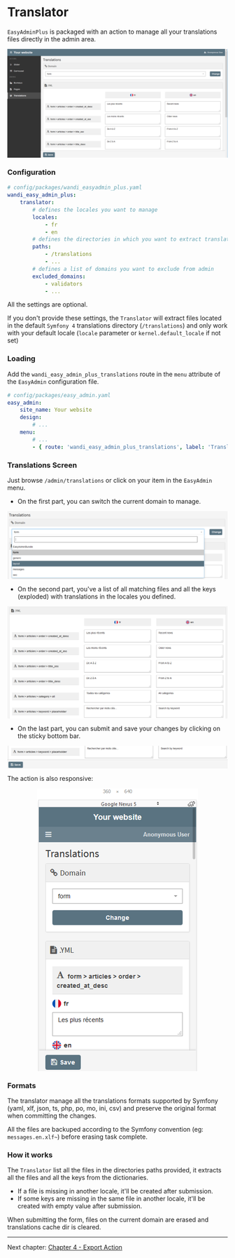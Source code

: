 # Translator

`EasyAdminPlus` is packaged with an action to manage all your translations files directly in the admin area.

<p align="center">
    <img src="images/translations-desktop.png" align="center" alt="Translations Desktop" />
</p>

### Configuration

```yaml
# config/packages/wandi_easyadmin_plus.yaml
wandi_easy_admin_plus:
    translator:
        # defines the locales you want to manage
        locales:
            - fr
            - en
        # defines the directories in which you want to extract translations files
        paths:
            - /translations
            - ...
        # defines a list of domains you want to exclude from admin
        excluded_domains:
            - validators
            - ...
```

All the settings are optional.

If you don't provide these settings, the `Translator` will extract files located in the default `Symfony 4` translations directory (`/translations`) and only work with your default locale (`locale` parameter or `kernel.default_locale` if not set)

### Loading

Add the `wandi_easy_admin_plus_translations` route in the `menu` attribute of the `EasyAdmin` configuration file.

```yaml
# config/packages/easy_admin.yaml
easy_admin:
    site_name: Your website
    design:
        # ...
    menu:
        # ...
        - { route: 'wandi_easy_admin_plus_translations', label: 'Translations', icon: 'globe' }
```

### Translations Screen

Just browse `/admin/translations` or click on your item in the `EasyAdmin` menu.

* On the first part, you can switch the current domain to manage.

<p align="center">
    <img src="images/translations-desktop-domains.png" align="center" alt="Translations Domains" />
</p>

* On the second part, you've a list of all matching files and all the keys (exploded) with translations in the locales you defined.

<p align="center">
    <img src="images/translations-desktop-translations.png" align="center" alt="Translations files, keys & values" />
</p>

* On the last part, you can submit and save your changes by clicking on the sticky bottom bar.

<p align="center">
    <img src="images/translations-desktop-save.png" align="center" alt="Translations Save" />
</p>

The action is also responsive:

<p align="center">
    <img src="images/translations-mobile.png" align="center" alt="Translations Mobile" />
</p>

### Formats

The translator manage all the translations formats supported by Symfony (yaml, xlf, json, ts, php, po, mo, ini, csv) and preserve the original format when committing the changes.

All the files are backuped according to the Symfony convention (eg: `messages.en.xlf~`) before erasing task complete.

### How it works

The `Translator` list all the files in the directories paths provided, it extracts all the files and all the keys from the dictionaries.

- If a file is missing in another locale, it'll be created after submission.
- If some keys are missing in the same file in another locale, it'll be created with empty value after submission.

When submitting the form, files on the current domain are erased and translations cache dir is cleared.

----------

Next chapter: [Chapter 4 - Export Action](chapter-4.md)